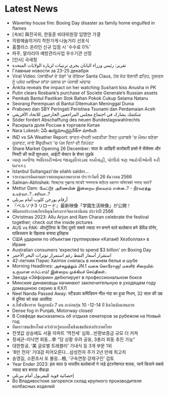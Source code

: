 # Latest News
-  Waverley house fire: Boxing Day disaster as family home engulfed in flames
-  [속보] 與전국위, 한동훈 비대위원장 임명안 가결
-  의왕예술의거리 착한가게·나눔거리 선포식
-  홈플러스 온라인 신규 입점 시 '수수료 0%'
-  파주, 말라리아 예방관리사업 우수기관 선정
-  [인사] 국세청
-  تقرير: رئيس وزراء اليابان يجري ترتيبات لزيارة الولايات المتحدة
-  Главные новости за 23-25 декабря
-  Viral Video: ਪੰਜਾਬੀਆਂ ਦੇ ਰੰਗਾਂ 'ਚ ਰੰਗਿਆ Santa Claus, ਹੱਥ ਜੋੜ ਬੋਲਾਈ ਫ਼ਤਿਹ, ਯੂਜ਼ਰਸ ਨੂੰ ਪਸੰਦ ਆਇਆ ਸਾਂਤਾ ਕਲਾਜ਼ ਦਾ ਪੰਜਾਬੀ ਅੰਦਾਜ਼
-  Ankita reveals the impact on her watching Sushant kiss Anusha in PK
-  Putin clears Rosbank’s purchase of Societe Generale’s Russian assets
-  Pemkab Bantul Pastikan Stok Bahan Pokok Cukup Selama Nataru
-  Seorang Perempuan di Bantul Ditemukan Meninggal Dunia
-  Prabowo dan SBY Peringati Peristiwa Tsunami dan Perdamaian Aceh
-  شكشك يشارك في اجتماع مجلس المراجعين الخارجيين للاتحاد الأفريقي
-  Söder fordert Abschaffung des neuen Bundestagswahlrechts
-  Раскрыта доля России в торговле Китая
-  Nara Lokesh: ఏపీ ఉద్యమాంధ్రప్రదేశ్‌గా మారింది
-  IND vs SA Weather Report: ਭਾਰਤ-ਦੱਖਣੀ ਅਫਰੀਕਾ ਟੈਸਟ ਮੁਕਾਬਲੇ 'ਚ ਮੌਸਮ ਬਣੇਗਾ ਰੁਕਾਵਟ, ਜਾਣੋ ਸੈਂਚੁਰੀਅਨ 'ਚ ਪੰਜ ਦਿਨਾਂ ਦੀ ਰਿਪੋਰਟ
-  Share Market Opening 26 December: साल के आखिरी कारोबारी हफ्ते में सेंसेक्स और निफ्टी की सधी शुरुआत, आईटी सेक्टर के शेयर लुढ़के
-  ખાણ ખનીજ અધિકારીઓના જાસૂસીકાંડમાં કાર્યવાહી, પોલીસે ત્રણ આરોપીઓની કરી ધરપકડ
-  İstanbul Sultangazi'de silahlı saldırı...
-  รายงานการติดตามตรวจสอบคุณภาพอากาศ ประจำวันที่ 26 ธันวาคม 2566
-  Salman-Abhishek: বিচ্ছেদের গুঞ্জনের মাঝেই সলমনকে জড়িয়ে ধরলেন অভিষেক! গলছে বরফ?
-  Mettur Dam: மேட்டூர் அணையின் இன்றைய நிலவரம் என்ன..? - நீர்வரத்து உயர்வா..?..சரிவா..?
-  أرقام يورجن كلوب أمام بيرنلي
-  『ペルソナ3 リロード』最新映像「学園生活映像」が公開！
-  พิธีมอบประกาศเกียรติคุณโครงการจิตอาสาดีเด่น ประจำปี 2566
-  Christmas 2023: Allu Arjun and Ram Charan celebrate the festival together; check out the inside pictures
-  AUS vs PAK: ऑस्ट्रेलिया के लिए दूसरे सबसे ज्यादा रन बनाने वाले बल्लेबाज बने डेविड वॉर्नर, पाकिस्तान के खिलाफ बनाया इतिहास
-  США ударили по объектам группировки «Катаиб Хезболлах» в Ираке
-  Australian consumers ‘expected to spend $3 billion’ on Boxing Day
-  استقرار أسعار النفط رغم استمرار توترات البحر الأحمر
-  42-летняя Пэрис Хилтон снялась в нижнем белье и шубе
-  Morning Headlines: அச்சுறுத்தும் JN.1 வகை கொரோனா! மகளிர் சிறையில் உருவான எஃப்.எம்! இன்றைய முக்கியச் செய்திகள்..
-  Звезда «Эйфории» дебютирует в профессиональном боксе
-  Минские динамовцы начинают заключительную в уходящем году домашнюю серию в КХЛ
-  Neel Nanda Passed Away: स्टैंडअप कॉमेडियन नील नंदा का हुआ निधन, 32 साल की उम्र में दुनिया को कहा अलविदा
-  ส.กีฬาเชียงราย จัดลูกหนัง 7 คน ละอ่อนรุ่น 10 -12-14 ปี ชิงเงินนับแสนบาท
-  Dense fog in Punjab, Motorway closed
-  В Совфеде высказались об отдыхе сенаторов за рубежом на Новый год
-  ทีมเยาวชนเชียงใหม่ คว้าถ้วยวู้ดบอลในชิงแชมป์แห่งประเทศไทย
-  전셋값 상승에도 서울 아파트 ‘역전세’ 심화…반환보증금 규모 더 커져
-  정세균-이낙연 회동…李 “당 상황 우려 공유, 3총리 회동 추진 가능”
-  대한항공, ‘美 글로벌 트래블러’ 기내식 등 3개 부문 1위
-  ‘8만 전자’ 기대감 피어오른다…삼성전자 주가 2년 만에 최고치
-  송영길, 소환조사 또 불응…檢, ‘구속연장·강제구인’ 검토
-  Year Ender 2023: इस साल 9 भारतीय बल्लेबाजों ने जड़े इंटरनेशनल शतक, जानें किसने सबसे ज्यादा बार बनाया सैकड़ा
-  إحصائية قوية لليفربول أمام بيرنلي
-  Во Владивостоке загорелся склад крупного производителя колбасных изделий
